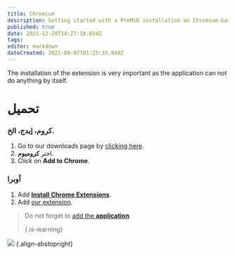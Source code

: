 ```yaml
---
title: Chromium
description: Getting started with a PreMiD installation on Chromium-based browsers
published: true
date: 2021-12-20T14:27:18.034Z
tags:
editor: markdown
dateCreated: 2021-09-07T01:25:35.049Z
---
```


The installation of the extension is very important as the application can not do anything by itself.

# تحميل
### كروم، إيدج، الخ.
1. Go to our downloads page by [clicking here](https://premid.app/downloads).
2. اختر **كروميوم**.
3. Click on **Add to Chrome**.

### أوبرا
1. Add **[Install Chrome Extensions](https://addons.opera.com/en/extensions/details/install-chrome-extensions/)**.
2. Add [our extension](https://premid.app/downloads).

> Do not forget to [add the **application**](/install). 
> 
> {.is-warning}

![](https://img.icons8.com/color/2x/chrome.png) {.align-abstopright}
